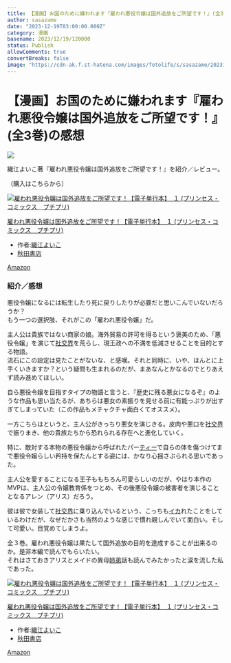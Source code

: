 ```yaml
---
title: 【漫画】お国のために嫌われます『雇われ悪役令嬢は国外追放をご所望です！』(全3巻)の感想
author: sasazame
date: "2023-12-19T03:00:00.000Z"
category: 漫画
basename: 2023/12/19/120000
status: Publish
allowComments: true
convertBreaks: false
image: "https://cdn-ak.f.st-hatena.com/images/fotolife/s/sasazame/20231218/20231218204055.png"
---
```

# 【漫画】お国のために嫌われます『雇われ悪役令嬢は国外追放をご所望です！』(全3巻)の感想

![](https://cdn-ak.f.st-hatena.com/images/fotolife/s/sasazame/20231218/20231218204055.png)

織江よいこ著『雇われ悪役令嬢は国外追放をご所望です！』を紹介／レビュー。

（購入はこちらから）

[![雇われ悪役令嬢は国外追放をご所望です！【電子単行本】　１ (プリンセス・コミックス　プチプリ)](https://m.media-amazon.com/images/I/51W1TSh6P5L._SL500_.jpg "雇われ悪役令嬢は国外追放をご所望です！【電子単行本】　１ (プリンセス・コミックス　プチプリ)")](https://www.amazon.co.jp/dp/B0B2R9YXWS?tag=mochig08-22&linkCode=ogi&th=1&psc=1)

[雇われ悪役令嬢は国外追放をご所望です！【電子単行本】　１ (プリンセス・コミックス　プチプリ)](https://www.amazon.co.jp/dp/B0B2R9YXWS?tag=mochig08-22&linkCode=ogi&th=1&psc=1)

-   作者:[織江よいこ](https://d.hatena.ne.jp/keyword/%BF%A5%B9%BE%A4%E8%A4%A4%A4%B3)
-   [秋田書店](https://d.hatena.ne.jp/keyword/%BD%A9%C5%C4%BD%F1%C5%B9)

[Amazon](https://www.amazon.co.jp/dp/B0B2R9YXWS?tag=mochig08-22&linkCode=ogi&th=1&psc=1)

<!-- Extended Body -->

### 紹介／感想

悪役令嬢になるには転生したり死に戻りしたりが必要だと思いこんでいないだろうか？  
もう一つの選択肢、それがこの「雇われ悪役令嬢」だ。

主人公は貴族ではない商家の娘。海外貿易の許可を得るという褒美のため、「悪役令嬢」を演じて[社交界](https://d.hatena.ne.jp/keyword/%BC%D2%B8%F2%B3%A6)を荒らし、現王政への不満を低減させることを目的とする物語。  
流石にこの設定は見たことがないな、と感嘆。それと同時に、いや、ほんとに上手くいきますか？という疑問も生まれるのだが、まあなんとかなるのでとりあえず読み進めてほしい。

  

自ら悪役令嬢を目指すタイプの物語と言うと、『歴史に残る悪女になるぞ』のような作品も思い当たるが、あちらは悪女の素振りを見せる前に有能っぷりが出すぎてしまっていた（この作品もメチャクチャ面白くてオススメ）。

一方こちらはというと、主人公がきっちり悪女を演じきる。皮肉や悪口を[社交界](https://d.hatena.ne.jp/keyword/%BC%D2%B8%F2%B3%A6)で振りまき、他の貴族たちから恐れられる存在へと進化していく。

特に、敵対する本物の悪役令嬢から呼ばれたパー[ティー](https://d.hatena.ne.jp/keyword/%A5%C6%A5%A3%A1%BC)で自らの体を傷つけてまで悪役令嬢らしい矜持を保たんとする姿には、かなり心揺さぶられる思いであった。

  

主人公を愛することになる王子ももちろん可愛らしいのだが、やはり本作のMVPは、主人公の令嬢教育係をつとめ、その後悪役令嬢の被害者を演じることとなるアレン（アリス）だろう。

彼は彼で女装して[社交界](https://d.hatena.ne.jp/keyword/%BC%D2%B8%F2%B3%A6)に乗り込んでいるという、こっちも[イカ](https://d.hatena.ne.jp/keyword/%A5%A4%A5%AB)れたことをしているわけだが、なぜだかさも当然のような感じで慣れ親しんでいて面白い。そして可愛い。目覚めてしまうよ。

  

全３巻。雇われ悪役令嬢は果たして国外追放の目的を達成することが出来るのか。是非本編で読んでもらいたい。  
それはさておきアリスとメイドの異母[姉弟](https://d.hatena.ne.jp/keyword/%BB%D0%C4%EF)話も読んでみたかったと涙を流した私であった。

[![雇われ悪役令嬢は国外追放をご所望です！【電子単行本】　１ (プリンセス・コミックス　プチプリ)](https://m.media-amazon.com/images/I/51W1TSh6P5L._SL500_.jpg "雇われ悪役令嬢は国外追放をご所望です！【電子単行本】　１ (プリンセス・コミックス　プチプリ)")](https://www.amazon.co.jp/dp/B0B2R9YXWS?tag=mochig08-22&linkCode=ogi&th=1&psc=1)

[雇われ悪役令嬢は国外追放をご所望です！【電子単行本】　１ (プリンセス・コミックス　プチプリ)](https://www.amazon.co.jp/dp/B0B2R9YXWS?tag=mochig08-22&linkCode=ogi&th=1&psc=1)

-   作者:[織江よいこ](https://d.hatena.ne.jp/keyword/%BF%A5%B9%BE%A4%E8%A4%A4%A4%B3)
-   [秋田書店](https://d.hatena.ne.jp/keyword/%BD%A9%C5%C4%BD%F1%C5%B9)

[Amazon](https://www.amazon.co.jp/dp/B0B2R9YXWS?tag=mochig08-22&linkCode=ogi&th=1&psc=1)
